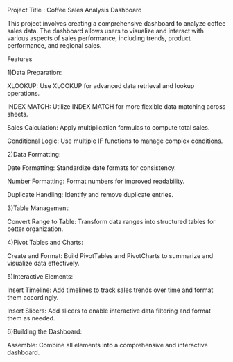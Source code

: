 Project Title :
Coffee Sales Analysis Dashboard

This project involves creating a comprehensive dashboard to analyze coffee sales data. The dashboard allows users to visualize and interact with various aspects of sales performance, including trends, product performance, and regional sales.

Features

1)Data Preparation:

XLOOKUP: Use XLOOKUP for advanced data retrieval and lookup operations.

INDEX MATCH: Utilize INDEX MATCH for more flexible data matching across sheets.

Sales Calculation: Apply multiplication formulas to compute total sales.

Conditional Logic: Use multiple IF functions to manage complex conditions.




2)Data Formatting:

Date Formatting: Standardize date formats for consistency.

Number Formatting: Format numbers for improved readability.

Duplicate Handling: Identify and remove duplicate entries.




3)Table Management:

Convert Range to Table: Transform data ranges into structured tables for better organization.




4)Pivot Tables and Charts:

Create and Format: Build PivotTables and PivotCharts to summarize and visualize data effectively.




5)Interactive Elements:

Insert Timeline: Add timelines to track sales trends over time and format them accordingly.

Insert Slicers: Add slicers to enable interactive data filtering and format them as needed.




6)Building the Dashboard:

Assemble: Combine all elements into a comprehensive and interactive dashboard.
